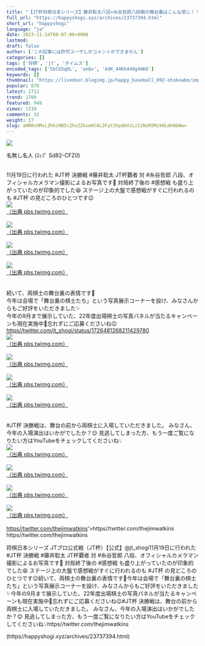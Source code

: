 ```yaml
---
title: "【JT杯将棋日本シリーズ】藤井聡太八冠×糸谷哲郎八段戦の舞台裏はこんな感じ！！～～～。 "
full_url: "https://happyshogi.xyz/archives/23737394.html"
short_url: "happyshogi"
language: "ja"
date: 2023-11-24T08:07:06+0900
lastmod: 
draft: false
author: ['この記事には許可ユーザしかコメントができません']
categories: []
tags: ['将棋', 'jt', 'タイムズ']
encoded_tags: ['5bCG5qOL', 'anQ=', '44K_44Kk44Og44K6']
keywords: []
thumbnail: "https://livedoor.blogimg.jp/happy_baseball_892-otakvwbm/imgs/5/9/59614029-s.jpg"
popular: 870
latest: 1712
trend: 1709
featured: 948
views: 1319
comments: 31
weight: 17
slug: aHR0cHMvL2hhcHB5c2hvZ2kueHl6L2FyY2hpdmVzLzIzNzM3Mzk0Lmh0bWw=
---
```


![](https://livedoor.blogimg.jp/happy_baseball_892-otakvwbm/imgs/5/9/59614029-s.jpg)

<div><p>名無し名人 (ｽｯﾌﾟ Sd82-CFZ0) </p><br> 11月19日に行われた #JT杯 決勝戦 #藤井聡太 JT杯覇者 対 #糸谷哲郎 八段、オフィシャルカメラマン撮影によるお写真です💓 対局終了後の #感想戦 も盛り上がっていたのが印象的でした😆 ステージ上の大盤で感想戦がすぐに行われるのも #JT杯 の見どころのひとつです😉 <br> <a href='https//pbs.twimg.com/media/F_b8B3-bIAA-ehP.jpg' target='_blank' class='' id='img_51_1'><img src='https//livedoor.blogimg.jp/happy_baseball_892-otakvwbm/imgs/7/2/72dd6324.jpg'><br>（出典 pbs.twimg.com）<br></a> <br> <a href='https//pbs.twimg.com/media/F_b8B4yaIAA4YuK.jpg' target='_blank' class='' id='img_51_2'><img src='https//livedoor.blogimg.jp/happy_baseball_892-otakvwbm/imgs/3/6/36dce85a.jpg'><br>（出典 pbs.twimg.com）<br></a> <br> <a href='https//pbs.twimg.com/media/F_b8B5UbwAEpIVK.jpg' target='_blank' class='' id='img_51_3'><img src='https//livedoor.blogimg.jp/happy_baseball_892-otakvwbm/imgs/7/e/7e909d91.jpg'><br>（出典 pbs.twimg.com）<br></a> <br> <a href='https//pbs.twimg.com/media/F_b8B54aYAAAVX5.jpg' target='_blank' class='' id='img_51_4'><img src='https//livedoor.blogimg.jp/happy_baseball_892-otakvwbm/imgs/a/9/a9bda56e.jpg'><br>（出典 pbs.twimg.com）<br></a> <br> <br> 続いて、両棋士の舞台裏の表情です🥰 <br> 今年は会場で「舞台裏の棋士たち」という写真展示コーナーを設け、みなさんからもご好評をいただきました✨ <br> 今年の9月まで展示していた、22年度出場棋士の写真パネルが当たるキャンペーンも現在実施中📢忘れずにご応募くださいね😉 <br> <a target='_blank' href='https//twitter.com/jt_shogi/status/1726481268211429780'>https//twitter.com/jt_shogi/status/1726481268211429780</a> <br> <a href='https//pbs.twimg.com/media/F_b8LalagAAb969.jpg' target='_blank' class='' id='img_51_5'><img src='https//livedoor.blogimg.jp/happy_baseball_892-otakvwbm/imgs/1/2/12d74c91.jpg'><br>（出典 pbs.twimg.com）<br></a> <br> <a href='https//pbs.twimg.com/media/F_b8LWobsAAQnYU.jpg' target='_blank' class='' id='img_51_6'><img src='https//livedoor.blogimg.jp/happy_baseball_892-otakvwbm/imgs/a/6/a612e212.jpg'><br>（出典 pbs.twimg.com）<br></a> <br> <a href='https//pbs.twimg.com/media/F_b8LXLbcAAfUyp.jpg' target='_blank' class='' id='img_51_7'><img src='https//livedoor.blogimg.jp/happy_baseball_892-otakvwbm/imgs/e/4/e4f4d32c.jpg'><br>（出典 pbs.twimg.com）<br></a> <br> <a href='https//pbs.twimg.com/media/F_b8LXzb0AAt16v.jpg' target='_blank' class='' id='img_51_8'><img src='https//livedoor.blogimg.jp/happy_baseball_892-otakvwbm/imgs/c/a/ca37b15d.jpg'><br>（出典 pbs.twimg.com）<br></a> <br> <br> #JT杯 決勝戦は、舞台の前から両棋士に入場していただきました。 みなさん、今年の入場演出はいかがでしたか？😌 見逃してしまった方、もう一度ご覧になりたい方はYouTubeをチェックしてくださいね💡 <br> <a href='https//pbs.twimg.com/media/F_b8WWgbkAAALI2.jpg' target='_blank' class='' id='img_51_9'><img src='https//livedoor.blogimg.jp/happy_baseball_892-otakvwbm/imgs/b/5/b500003a.jpg'><br>（出典 pbs.twimg.com）<br></a> <br> <a href='https//pbs.twimg.com/media/F_b8WXIbwAA9es0.jpg' target='_blank' class='' id='img_51_10'><img src='https//livedoor.blogimg.jp/happy_baseball_892-otakvwbm/imgs/4/a/4a361c8a.jpg'><br>（出典 pbs.twimg.com）<br></a> <br> <a href='https//pbs.twimg.com/media/F_b8WX2bwAAp5qu.jpg' target='_blank' class='' id='img_51_11'><img src='https//livedoor.blogimg.jp/happy_baseball_892-otakvwbm/imgs/a/b/ab411566.jpg'><br>（出典 pbs.twimg.com）<br></a> <br> <a href='https//pbs.twimg.com/media/F_b8WYbaIAApKQ0.jpg' target='_blank' class='' id='img_51_12'><img src='https//livedoor.blogimg.jp/happy_baseball_892-otakvwbm/imgs/f/5/f5712a71.jpg'><br>（出典 pbs.twimg.com）<br></a> <br> <a target='_blank' href='<a%20href='https//twitter.com/thejimwatkins'%20target='_blank'>https//twitter.com/thejimwatkins</a>'>https//twitter.com/thejimwatkins</a> <br> https//twitter.com/thejimwatkins <p>将棋日本シリーズ JTプロ公式戦（JT杯）【公式】@jt_shogi11月19日に行われた #JT杯 決勝戦 #藤井聡太 JT杯覇者 対 #糸谷哲郎 八段、オフィシャルカメラマン撮影によるお写真です💓 対局終了後の #感想戦 も盛り上がっていたのが印象的でした😆 ステージ上の大盤で感想戦がすぐに行われるのも #JT杯 の見どころのひとつです😉続いて、両棋士の舞台裏の表情です🥰今年は会場で「舞台裏の棋士たち」という写真展示コーナーを設け、みなさんからもご好評をいただきました✨今年の9月まで展示していた、22年度出場棋士の写真パネルが当たるキャンペーンも現在実施中📢忘れずにご応募くださいね😉#JT杯 決勝戦は、舞台の前から両棋士に入場していただきました。 みなさん、今年の入場演出はいかがでしたか？😌 見逃してしまった方、もう一度ご覧になりたい方はYouTubeをチェックしてくださいね💡https//twitter.com/thejimwatkins</p></div>

(https//happyshogi.xyz/archives/23737394.html)
